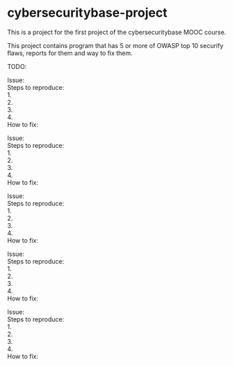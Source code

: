 # cybersecuritybase-project
This is a project for the first project of the cybersecuritybase MOOC course.

This project contains program that has 5 or more of OWASP top 10 securify flaws, reports for them and way to fix them.

TODO:  

Issue:  
Steps to reproduce:  
1.  
2.  
3.  
4.  
How to fix:  

Issue:  
Steps to reproduce:  
1.  
2.  
3.  
4.  
How to fix:  

Issue:  
Steps to reproduce:  
1.  
2.  
3.  
4.  
How to fix:  

Issue:  
Steps to reproduce:  
1.  
2.  
3.  
4.  
How to fix:  

Issue:  
Steps to reproduce:  
1.  
2.  
3.  
4.  
How to fix:  
